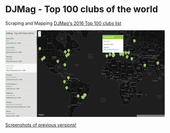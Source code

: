 # DJMag - Top 100 clubs of the world
Scraping and Mapping [DJMag's 2016 Top 100 clubs list](http://djmag.com/top100clubs?year=2016)


![screenshot](screenshots/version%200.3%20-%20SplitApp%20with%20Mapbox.png)

[Screenshots of previous versions!](screenshots/)
